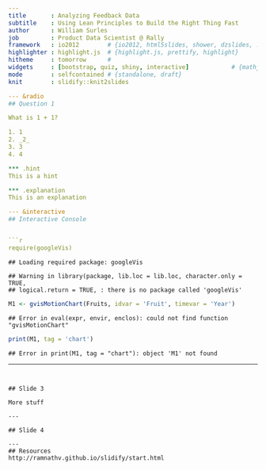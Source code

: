 ```yaml
---
title       : Analyzing Feedback Data 
subtitle    : Using Lean Principles to Build the Right Thing Fast
author      : William Surles
job         : Product Data Scientist @ Rally
framework   : io2012        # {io2012, html5slides, shower, dzslides, ...}
highlighter : highlight.js  # {highlight.js, prettify, highlight}
hitheme     : tomorrow      # 
widgets     : [bootstrap, quiz, shiny, interactive]            # {mathjax, quiz, bootstrap}
mode        : selfcontained # {standalone, draft}
knit        : slidify::knit2slides

--- &radio
## Question 1

What is 1 + 1?

1. 1
2. _2_
3. 3
4. 4

*** .hint
This is a hint

*** .explanation
This is an explanation

--- &interactive
## Interactive Console


```r
require(googleVis)
```

```
## Loading required package: googleVis
```

```
## Warning in library(package, lib.loc = lib.loc, character.only = TRUE,
## logical.return = TRUE, : there is no package called 'googleVis'
```

```r
M1 <- gvisMotionChart(Fruits, idvar = 'Fruit', timevar = 'Year')
```

```
## Error in eval(expr, envir, enclos): could not find function "gvisMotionChart"
```

```r
print(M1, tag = 'chart')
```

```
## Error in print(M1, tag = "chart"): object 'M1' not found
```
---
```


## Slide 3

More stuff

---

## Slide 4

---
## Resources
http://ramnathv.github.io/slidify/start.html




